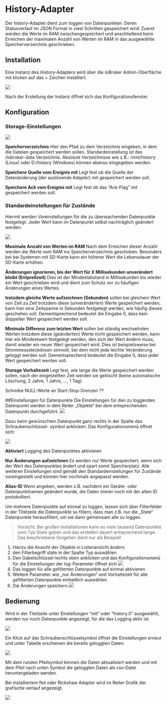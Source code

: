 # History-Adapter
Der history-Adapter dient zum loggen von Datenpunkten. Deren Statusverlauf im
JSON Format in zwei Schritten gespeichert wird: Zuerst werden die Werte im RAM
zwischengespeichert und anschließend beim Erreichen der maximalen Anzahl von
Werten im RAM in das ausgewählte Speicherverzeichnis geschrieben.

## Installation
Eine Instanz des History-Adapters wird über die ioBroker Admin-Oberfläche mit klicken
auf das + Zeichen installiert.

![](media/Installation.PNG)

Nach der Erstellung der Instanz öffnet sich das Konfigurationsfenster.

## Konfiguration

### Storage-Einstellungen

![](media/KonfigStorage.PNG)

**Speicherverzeichnis**
Hier den Pfad zu dem Verzeichnis eingeben, in dem die Dateien gespeichert werden
sollen. Standardeinstellung ist das /iobroker-data Verzeichnis. Absolute
Verzeichnisse wie z.B.: /mnt/history (Linux) oder D:/history (Windows) können
ebenso eingegeben werden.

**Speichere Quelle vom Ereignis mit**
Legt fest ob die Quelle der Datenänderung (der auslösende Adapter) mit gespeichert
werden soll.

**Speichere Ack vom Ereignis mit**
Legt fest ob das “Ack-Flag” mit gespeichert werden soll.

### Standardeinstellungen für Zustände
Hiermit werden Voreinstellungen für die zu überwachenden Datenpunkte festgelegt.
Jeder Wert kann im Datenpunkt selbst nachträglich geändert werden.

![](media/KonfigZustaende.PNG)

**Maximale Anzahl von Werten im RAM**
Nach dem Erreichen dieser Anzahl werden die Werte vom RAM ins Speicherverzeichnis
geschoben. Besonders bei bei Systemen mit SD-Karte kann ein höherer Wert die
Lebensdauer der SD-Karte erhöhen.

**Änderungen ignorieren, bis der Wert für X Millisekunden unverändert bleibt (Entprellzeit)**
Dies ist der Mindestabstand in Millisekunden bis wieder ein Wert geschrieben
wird und dient zum Schutz vor zu häufigen Änderungen eines Wertes.

**trotzdem gleiche Werte aufzeichnen (Sekunden)**
sollen bei gleichem Wert von Zeit zu Zeit trotzdem diese (unveränderten) Werte
gespeichert werden, kann hier eine Zeitspanne in Sekunden festgelegt werden,
wie häufig dieses geschehen soll. Dementsprechend bedeutet die Eingabe 0, dass
kein doppelter Wert gespeichert werden soll.

**Minimale Differenz zum letzten Wert**
sollen bei ständig wechselnden Werten trotzdem diese (geänderten) Werte nicht
gespeichert werden, kann hier ein Mindestwert festgelegt werden, den sich der Wert
ändern muss, damit wieder ein neuer Wert gespeichert wird. Dies ist beispielsweise
bei Strommesssteckdosen sinnvoll, bei dem nicht jede leichte Veränderung geloggt
werden soll. Dementsprechend bedeutet die Eingabe 0, dass jeder Wert gespeichert
werden soll.

**Storage Vorhaltezeit**
Legt fest, wie lange die Werte gespeichert werden sollen, nach der eingestellten
Zeit werden sie gelöscht (keine automatische Löschung, 2 Jahre, 1 Jahre, …, 1 Tag).

Schreibe NULL-Werte an Start-Stop-Grenzen
??



##Einstellungen für Datenpunkte
Die Einstellungen für den zu loggenden Datenpunkt werden in dem Reiter „Objekte“
bei dem entsprechenden Datenpunkt durchgeführt.
![](media/Datenpunkt.PNG)

Dazu beim gewünschten Datenpunkt ganz rechts in der Spalte das Schraubenschlüssel-
symbol anklicken. Das Konfigurationsmenü öffnet sich:

![](media/DatenpunktEinstellungen.PNG)

**Aktiviert**
Logging des Datenpunktes aktivieren

**Nur Änderungen aufzeichnen**
Es werden nur Werte gespeichert, wenn sich der Wert des Datenpunktes ändert und
spart somit Speicherplatz. Alle weiteren Einstellungen sind gemäß den
Standardeinstellungen für Zustände voreingestellt und können hier nochmals
angepasst werden.

**Alias-ID**
Wenn angeben, werden z.B. nachdem ein Geräte- oder Datenpunktnamen geändert wurde,
die Daten immer noch mit der alten ID protokolliert.

Um mehrere Datenpunkte auf einmal zu loggen, lassen sich über Filterfelder in der
Titelzeile die Datenpunkte so filtern, dass man z.B. nur die „State“ Datenpunkte
herausfiltert, um sie dann gemeinsam alle zu loggen.

>Vorsicht: Bei großen Installationen kann es viele tausend Datenpunkte vom Typ State
geben und das erstellen dauert entsprechend lange. Das beschriebene Vorgehen dient
nur als Beispiel!


1. Hierzu die Ansicht der Objekte in Listenansicht ändern
2. den Filterbegriff state in der Spalte Typ auswählen
3. Den Gabelschlüssel rechts oben anklicken und das Konfigurationsmenü für die
Einstellungen der log-Parameter öffnet sich
*![](media/Datenpunkte.PNG)*
4. Das loggen für alle gefilterten Datenpunkte auf einmal aktivieren
5. Weitere Parameter wie „nur Änderungen“ und Vorhaltezeit für alle gefilterten
Datenpunkte einheitlich auswählen
6. Die Änderungen speichern
![](media/DatenpunktEinstellungen.PNG)

## Bedienung
Wird in der Titelzeile unter Einstellungen “mit” oder “history.0” ausgewählt,
werden nur noch Datenpunkte angezeigt, für die das Logging aktiv ist.

![](media/Bedienung.PNG)

Ein Klick auf das Schraubenschlüsselsymbol öffnet die Einstellungen erneut und
unter Tabelle erscheinen die bereits geloggten Daten:

![](media/DatenpunktTabelle.PNG)

Mit dem runden Pfeilsymbol können die Daten aktualisiert werden und mit dem Pfeil
nach unten Symbol die geloggten Daten als csv-Datei heruntergeladen werden.


Bei installiertem flot oder Rickshaw Adapter wird im Reiter Grafik der grafische
verlauf angezeigt.

![](media/DatenpunktGrafik.PNG)
